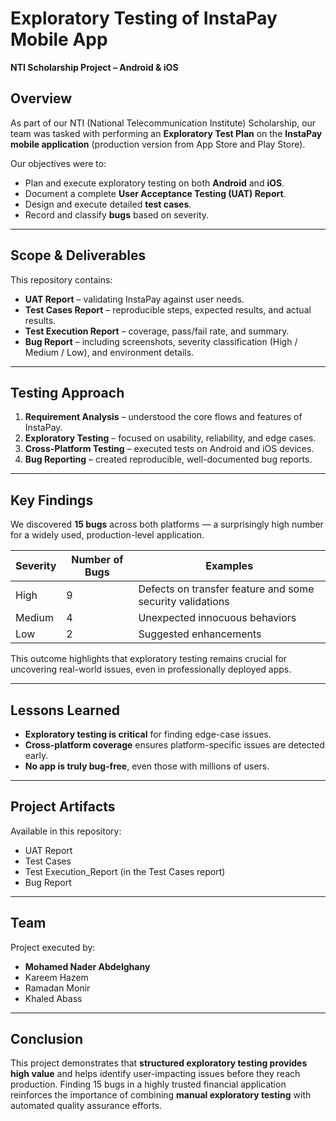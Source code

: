 # Exploratory Testing of InstaPay Mobile App

**NTI Scholarship Project – Android & iOS**

## Overview

As part of our NTI (National Telecommunication Institute) Scholarship, our team was tasked with performing an **Exploratory Test Plan** on the **InstaPay mobile application** (production version from App Store and Play Store).

Our objectives were to:

* Plan and execute exploratory testing on both **Android** and **iOS**.
* Document a complete **User Acceptance Testing (UAT) Report**.
* Design and execute detailed **test cases**.
* Record and classify **bugs** based on severity.

---

## Scope & Deliverables

This repository contains:

* **UAT Report** – validating InstaPay against user needs.
* **Test Cases Report** – reproducible steps, expected results, and actual results.
* **Test Execution Report** – coverage, pass/fail rate, and summary.
* **Bug Report** – including screenshots, severity classification (High / Medium / Low), and environment details.

---

## Testing Approach

1. **Requirement Analysis** – understood the core flows and features of InstaPay.
2. **Exploratory Testing** – focused on usability, reliability, and edge cases.
3. **Cross-Platform Testing** – executed tests on Android and iOS devices.
4. **Bug Reporting** – created reproducible, well-documented bug reports.

---

## Key Findings

We discovered **15 bugs** across both platforms — a surprisingly high number for a widely used, production-level application.

| Severity | Number of Bugs | Examples                                                  |
| -------- | -------------- | --------------------------------------------------------- |
| High     | 9              | Defects on transfer feature and some security validations |
| Medium   | 4              | Unexpected innocuous behaviors                            |
| Low      | 2              | Suggested enhancements                                    |

This outcome highlights that exploratory testing remains crucial for uncovering real-world issues, even in professionally deployed apps.

---

## Lessons Learned

* **Exploratory testing is critical** for finding edge-case issues.
* **Cross-platform coverage** ensures platform-specific issues are detected early.
* **No app is truly bug-free**, even those with millions of users.

---

## Project Artifacts

Available in this repository:

* UAT Report
* Test Cases
* Test Execution_Report (in the Test Cases report)
* Bug Report

---

## Team

Project executed by:

* **Mohamed Nader Abdelghany**
* Kareem Hazem
* Ramadan Monir
* Khaled Abass

---

## Conclusion

This project demonstrates that **structured exploratory testing provides high value** and helps identify user-impacting issues before they reach production. Finding 15 bugs in a highly trusted financial application reinforces the importance of combining **manual exploratory testing** with automated quality assurance efforts.
